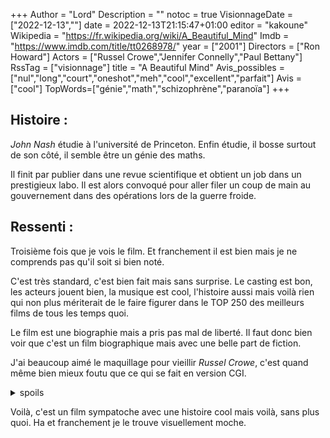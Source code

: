 +++
Author = "Lord"
Description = ""
notoc = true
VisionnageDate = ["2022-12-13",""]
date = 2022-12-13T21:15:47+01:00
editor = "kakoune"
Wikipedia = "https://fr.wikipedia.org/wiki/A_Beautiful_Mind"
Imdb = "https://www.imdb.com/title/tt0268978/"
year = ["2001"]
Directors = ["Ron Howard"]
Actors = ["Russel Crowe","Jennifer Connelly","Paul Bettany"]
RssTag = ["visionnage"]
title = "A Beautiful Mind"
Avis_possibles = ["nul","long","court","oneshot","meh","cool","excellent","parfait"]
Avis = ["cool"]
TopWords=["génie","math","schizophrène","paranoïa"]
+++
## Histoire :
*John Nash* étudie à l'université de Princeton.
Enfin étudie, il bosse surtout de son côté, il semble être un génie des maths.

Il finit par publier dans une revue scientifique et obtient un job dans un prestigieux labo.
Il est alors convoqué pour aller filer un coup de main au gouvernement dans des opérations lors de la guerre froide.

## Ressenti :
Troisième fois que je vois le film.
Et franchement il est bien mais je ne comprends pas qu'il soit si bien noté.

C'est très standard, c'est bien fait mais sans surprise.
Le casting est bon, les acteurs jouent bien, la musique est cool, l'histoire aussi mais voilà rien qui non plus mériterait de le faire figurer dans le TOP 250 des meilleurs films de tous les temps quoi.

Le film est une biographie mais a pris pas mal de liberté.
Il faut donc bien voir que c'est un film biographique mais avec une belle part de fiction.

J'ai beaucoup aimé le maquillage pour vieillir *Russel Crowe*, c'est quand même bien mieux foutu que ce qui se fait en version CGI.

<details><summary>spoils</summary>

Bon, alors en fait si vous n'avez pas vu le film mais ne craignez pas le spoil alors voilà : le pauvre *John Nash* soufre de schyzophrénie et donc imagine des gens.
Son implication dans la guerre froide est purement fictive.

Un truc que j'ai trouvé vraiment très étrange c'est quand il se fait choper pour être traité de sa maladie.
Je ne comprends pas trop pourquoi ça se passe comme ça ?
Le mec n'est pas dangeureux et du coup qui a pris la décision de le faire interner comme cela ?
Manifestement ça ne vient pas de sa femme mais du coup de qui ?

Et puis ça se fait comme ça à la sauvage en plein jour devant tout le monde alors qu'il y aurait très probablement moyen de faire ça en douceur de façon bien plus discrète plutôt que lors d'une intervention publique de sa part.
Bref, ce passage est très étrange.

Comme dit plus tôt, le film a pris quelques libertés.
Notamment les hallucinations de *John Nash* n'ont jamais été visuelles, elles ont toujours été auditives uniquement.
Avant de rencontrer sa femme, il a eu un gamin avec une précédente femme et il a vraiment pas été tendre avec elle.
Mais forcément ça rentre pas trop dans la narration du film qui nous montre un personnage plutôt sympatique et globalement gentil.
Tout comme il a également eu quelques relations homosexuelles qui ont été complètement omises du film afin d'éviter une possible association entre homosexualité et trouble mentaux (ouai ça n'aurait probablement pas apporté grand-chose et effectivement c'est le genre d'association à éviter).

</details>

Voilà, c'est un film sympatoche avec une histoire cool mais voilà, sans plus quoi.
Ha et franchement je le trouve visuellement moche.
